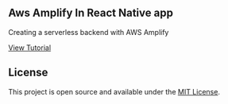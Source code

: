 ## Aws Amplify In React Native app

Creating a serverless backend with AWS Amplify

[View Tutorial](https://www.whippedcode.com/creating-a-serverless-backend-with-aws-amplify/)

## License
This project is open source and available under the [MIT License](https://github.com/boorje/aws-amplify-demo/blob/master/LICENSE).

